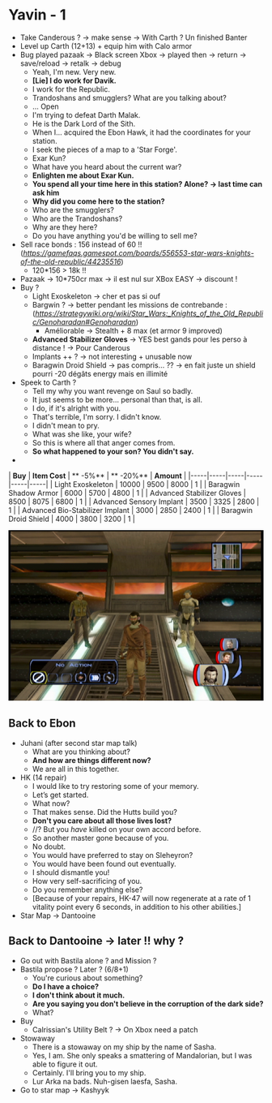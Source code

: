 # Yavin - 1

- Take Canderous ? -> make sense -> With Carth ? Un finished Banter
- Level up Carth (12+13) + equip him with Calo armor
- Bug played pazaak -> Black screen Xbox -> played then -> return -> save/reload -> retalk -> debug
	- Yeah, I'm new. Very new.
	- **[Lie] I do work for Davik.**
	- I work for the Republic.
	- Trandoshans and smugglers? What are you talking about?
	- … Open
	- I'm trying to defeat Darth Malak.
	- He is the Dark Lord of the Sith.
	- When I... acquired the Ebon Hawk, it had the coordinates for your station.
	- I seek the pieces of a map to a 'Star Forge'.
	- Exar Kun?
	- What have you heard about the current war?
	- **Enlighten me about Exar Kun.**
	- **You spend all your time here in this station? Alone? -> last time can ask him**
	- **Why did you come here to the station?**
	- Who are the smugglers?
	- Who are the Trandoshans?
	- Why are they here?
	- Do you have anything you'd be willing to sell me?
- Sell race bonds : 156 instead of 60 !! (_https://gamefaqs.gamespot.com/boards/556553-star-wars-knights-of-the-old-republic/44235516_)
	- 120*156 > 18k !!
- Pazaak -> 10*750cr max -> il est nul sur XBox EASY -> discount !
- Buy ?
	- Light Exoskeleton -> cher et pas si ouf
	- Bargwin ? -> better pendant les missions de contrebande : (_https://strategywiki.org/wiki/Star_Wars:_Knights_of_the_Old_Republic/Genoharadan#Genoharadan_)
		- Améliorable -> Stealth + 8 max (et armor 9 improved)
	- **Advanced Stabilizer Gloves** -> YES best gands pour les perso à distance ! -> Pour Canderous
	- Implants ++ ? -> not interesting + unusable now
	- Baragwin Droid Shield -> pas compris… ?? -> en fait juste un shield pourri -20 dégâts energy mais en illimité
- Speek to Carth ?
	- Tell my why you want revenge on Saul so badly.
	- It just seems to be more… personal than that, is all.
	- I do, if it's alright with you.
	- That's terrible, I'm sorry. I didn't know.
	- I didn't mean to pry.
	- What was she like, your wife?
	- So this is where all that anger comes from.
	- **So what happened to your son? You didn't say.**
- 

|  **Buy** | **Item Cost** | ** -5%** | ** -20%** | **Amount** | 
|-----|-----|-----|-----|-----|-----|
|  Light Exoskeleton | 10000 | 9500 | 8000 | 1 | 
|  Baragwin Shadow Armor | 6000 | 5700 | 4800 | 1 | 
|  Advanced Stabilizer Gloves | 8500 | 8075 | 6800 | 1 | 
|  Advanced Sensory Implant | 3500 | 3325 | 2800 | 1 | 
|  Advanced Bio-Stabilizer Implant | 3000 | 2850 | 2400 | 1 | 
|  Baragwin Droid Shield | 4000 | 3800 | 3200 | 1 |

![KOTOR Guide-2](../resources/images/screenshots/KOTOR%20Guide-2.png)


## Back to Ebon

- Juhani (after second star map talk)
    - What are you thinking about?
    - **And how are things different now?**
    - We are all in this together.
- HK (14 repair)
    - I would like to try restoring some of your memory.
    - Let’s get started.
    - What now?
    - That makes sense. Did the Hutts build you?
    - **Don't you care about all those lives lost?**
    - //? But you *have* killed on your own accord before.
    - So another master gone because of you.
    - No doubt.
    - You would have preferred to stay on Sleheyron?
    - You would have been found out eventually.
    - I should dismantle you!
    - How very self-sacrificing of you.
    - Do you remember anything else?
    - [Because of your repairs, HK-47 will now regenerate at a rate of 1 vitality point every 6 seconds, in addition to his other abilities.]
- Star Map -> Dantooine


## Back to Dantooine -> later !! why ?

- Go out with Bastila alone ? and Mission ?
- Bastila propose ? Later ? (6/8+1)
	- You're curious about something?
    - **Do I have a choice?**
    - **I don't think about it much.**
    - **Are you saying you don't believe in the corruption of the dark side?**
    - What?
- Buy
	- Calrissian's Utility Belt ? -> On Xbox need a patch
- Stowaway
	- There is a stowaway on my ship by the name of Sasha.
	- Yes, I am. She only speaks a smattering of Mandalorian, but I was able to figure it out.
	- Certainly. I'll bring you to my ship.
	- Lur Arka na bads. Nuh-gisen laesfa, Sasha.
- Go to star map -> Kashyyk

